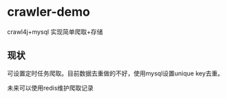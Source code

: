 # crawler-demo
crawl4j+mysql 实现简单爬取+存储

## 现状
可设置定时任务爬取。目前数据去重做的不好，使用mysql设置unique key去重。

未来可以使用redis维护爬取记录
